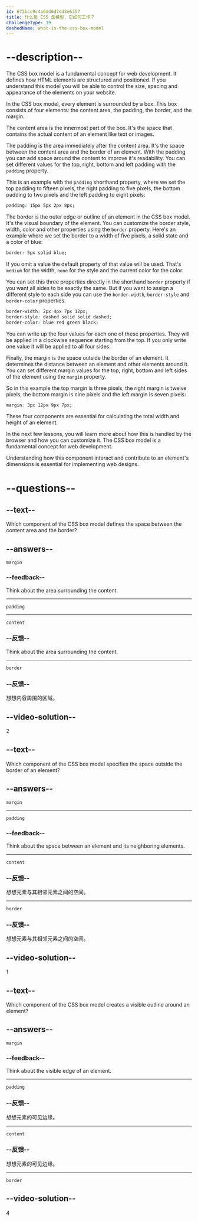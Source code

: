 ```yaml
---
id: 672bcc9c4a6dd6d7dd3e6357
title: 什么是 CSS 盒模型，它如何工作？
challengeType: 19
dashedName: what-is-the-css-box-model
---
```


# --description--

The CSS box model is a fundamental concept for web development. It defines how HTML elements are structured and positioned. If you understand this model you will be able to control the size, spacing and appearance of the elements on your website.

In the CSS box model, every element is surrounded by a box. This box consists of four elements: the content area, the padding, the border, and the margin.

The content area is the innermost part of the box. It's the space that contains the actual content of an element like text or images.

The padding is the area immediately after the content area. It's the space between the content area and the border of an element. With the padding you can add space around the content to improve it's readability. You can set different values for the top, right, bottom and left padding with the `padding` property.

This is an example with the `padding` shorthand property, where we set the top padding to fifteen pixels, the right padding to five pixels, the bottom padding to two pixels and the left padding to eight pixels:

```css
padding: 15px 5px 2px 8px;
```

The border is the outer edge or outline of an element in the CSS box model. It's the visual boundary of the element. You can customize the border style, width, color and other properties using the `border` property. Here's an example where we set the border to a width of five pixels, a solid state and a color of blue:

```css
border: 5px solid blue;
```

If you omit a value the default property of that value will be used. That's `medium` for the width, `none` for the style and the current color for the color.

You can set this three properties directly in the shorthand `border` property if you want all sides to be exactly the same. But if you want to assign a different style to each side you can use the `border-width`, `border-style` and `border-color` properties.

```css
border-width: 2px 4px 7px 12px;
border-style: dashed solid solid dashed;
border-color: blue red green black;
```

You can write up the four values for each one of these properties. They will be applied in a clockwise sequence starting from the top. If you only write one value it will be applied to all four sides.

Finally, the margin is the space outside the border of an element. It determines the distance between an element and other elements around it. You can set different margin values for the top, right, bottom and left sides of the element using the `margin` property.

So in this example the top margin is three pixels, the right margin is twelve pixels, the bottom margin is nine pixels and the left margin is seven pixels:

```css
margin: 3px 12px 9px 7px;
```

These four components are essential for calculating the total width and height of an element.

In the next few lessons, you will learn more about how this is handled by the browser and how you can customize it. The CSS box model is a fundamental concept for web development.

Understanding how this component interact and contribute to an element's dimensions is essential for implementing web designs.

# --questions--

## --text--

Which component of the CSS box model defines the space between the content area and the border?

## --answers--

`margin`

### --feedback--

Think about the area surrounding the content.

---

`padding`

---

`content`

### --反馈--

Think about the area surrounding the content.

---

`border`

### --反馈--

想想内容周围的区域。

## --video-solution--

2

## --text--

Which component of the CSS box model specifies the space outside the border of an element?

## --answers--

`margin`

---

`padding`

### --feedback--

Think about the space between an element and its neighboring elements.

---

`content`

### --反馈--

想想元素与其相邻元素之间的空间。

---

`border`

### --反馈--

想想元素与其相邻元素之间的空间。

## --video-solution--

1

## --text--

Which component of the CSS box model creates a visible outline around an element?

## --answers--

`margin`

### --feedback--

Think about the visible edge of an element.

---

`padding`

### --反馈--

想想元素的可见边缘。

---

`content`

### --反馈--

想想元素的可见边缘。

---

`border`

## --video-solution--

4

